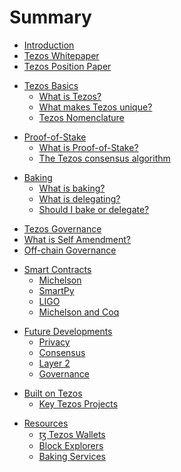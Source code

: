 # Summary

- [Introduction](README.md)
- [Tezos Whitepaper](files/positionpaper.md)
- [Tezos Position Paper](files/positionpaper.md)

<!-- ### Tezos Basics
* [What is Tezos?](files/basics.md#intro)
* [What makes Tezos unique?](files/basics.md#unique)
* [Tezos Nomenclature](files/basics.md#nomenclature) -->

- [Tezos Basics](files/basics/basicsintro.md)
    - [What is Tezos?](files/basics/whatistezos.md)
    - [What makes Tezos unique?](files/basics/unique.md)
    - [Tezos Nomenclature](files/basics/nomenclature.md)

<!-- ### Proof-of-Stake
* [What is Proof-of-Stake?](files/proofofstake.md#intro)
* [The Tezos consensus algorithm](files/proofofstake.md#consensus) -->

- [Proof-of-Stake](files/pos/posintro.md)
    - [What is Proof-of-Stake?](files/pos/whatispos.md)
    - [The Tezos consensus algorithm](files/pos/consensus.md)

<!-- ### [Baking](files/baking.md)
* [What is baking?](files/baking.md#what)
* [What is delegating?](files/baking.md#delegate)
* [Should I bake or delegate?](files/baking.md#bakeordelegate) -->

- [Baking](files/baking/bakingintro.md)
    - [What is baking?](files/baking/whatisbaking.md)
    - [What is delegating?](files/baking/delegate.md)
    - [Should I bake or delegate?](files/baking/bakeordelegate.md)

<!-- ### [Tezos Governance](files/self-amendment.md)
* [What is Self Amendment?](files/self-amendment.md#introduction)
* [Off-chain Governance](files/self-amendment.md#offchain) -->

- [Tezos Governance](files/governance/governanceintro.md)
 - [What is Self Amendment?](files/governance/whatissa.md)
 - [Off-chain Governance](files/governance/off-chaingovernance.md)

<!-- ### [Smart Contracts](files/language.md)
* [Michelson](files/language.md#michelson)
* [SmartPy](files/language.md#smartpy)
* [LIGO](files/language.md#ligo) -->

- [Smart Contracts](files/smartcontracts/scintro.md)
    - [Michelson](files/smartcontracts/michelson.md)
    - [SmartPy](files/smartcontracts/smartpy.md)
    - [LIGO](files/smartcontracts/ligo.md)
    - [Michelson and Coq](files/smartcontracts/michelsonandcoq.md)

<!-- ### [Formal Verification](files/formal-verification.md)
* [Michelson and Coq](files/formal-verification.md#coq) -->

<!-- ### [Future Developments](files/future.md)
* [Privacy](files/future.md#intro)
* [Consensus](files/future.md#consensus)
* [Layer 2](files/future.md#layer2)
* [Governance](files/future.md#governance) -->

- [Future Developments](files/futuredevelopments/fdintro.md)
    - [Privacy](files/futuredevelopments/privacy.md)
    - [Consensus](files/futuredevelopments/fdconsensus.md)
    - [Layer 2](files/futuredevelopments/layer2.md)
    - [Governance](files/futuredevelopments/fdgovernance.md)

<!-- ### Built on Tezos
* [Key Tezos Projects](files/projects.md#projects) -->

- [Built on Tezos](files/builtontezos/builtintro.md)
    - [Key Tezos Projects](files/builtontezos/keytezosprojects.md)

<!-- ### Resources
* [Wallets](files/resources.md#wallet)
* [Block Explorer](files/resources.md#explorer)
* [Baking Services](files/resources.md#baking) -->

- [Resources](files/resources/resourcesintro.md)
    - [ꜩ Tezos Wallets](files/resources/wallets.md)
    - [Block Explorers](files/resources/blockexplorer.md)
    - [Baking Services](files/resources/bakingservices.md)